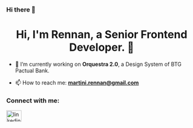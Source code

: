 ### Hi there 👋

<!--
**rennan/rennan** is a ✨ _special_ ✨ repository because its `README.md` (this file) appears on your GitHub profile.

Here are some ideas to get you started:

- 🔭 I’m currently working on ...
- 🌱 I’m currently learning ...
- 👯 I’m looking to collaborate on ...
- 🤔 I’m looking for help with ...
- 💬 Ask me about ...
- 📫 How to reach me: ...
- 😄 Pronouns: ...
- ⚡ Fun fact: ...
-->

<h1 align="center">Hi, I'm Rennan, a Senior Frontend Developer. 🚀</h1>

- 🔭 I’m currently working on **Orquestra 2.0**, a Design System of BTG Pactual Bank.


- 📫 How to reach me: **martini.rennan@gmail.com**

<h3 align="left">Connect with me:</h3>
<p align="left">
  <a href="https://www.linkedin.com/in/rennanmartini/" target="_blank">
    <img align="center" src="https://raw.githubusercontent.com/rahuldkjain/github-profile-readme-generator/master/src/images/icons/Social/linked-in-alt.svg"  alt="linkedin logo" height="30" width="40" />
  </a>
</p>
